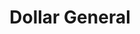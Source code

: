---
title: "Dollar General"
url: /wisconsin-rapids/dollar-general-west-grand-avenue/
shop: variety store
---